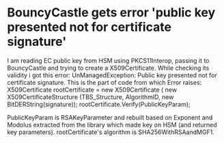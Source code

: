 
# BouncyCastle gets error 'public key presented not for certificate signature'

I am reading EC public key from HSM using PKCS11Interop, passing it to BouncyCastle and trying to create a X509Certificate.
While checking its validity i got this error: UnManagedException: Public key presented not for certificate signature. This is the part of code from which Error raises:
X509Certificate rootCertificate = new X509Certificate (
        new X509CertificateStructure (TBS_Structure, AlgorithmID, new BitDERString(signature));
rootCertificate.Verify(PublicKeyParam);

PublicKeyParam is RSAKeyParameter and rebuilt based on Exponent and Modolus extracted from the library which made key on HSM (and returned key parameters). rootCertificate's algorithm is SHA256WithRSAandMGF1.

        